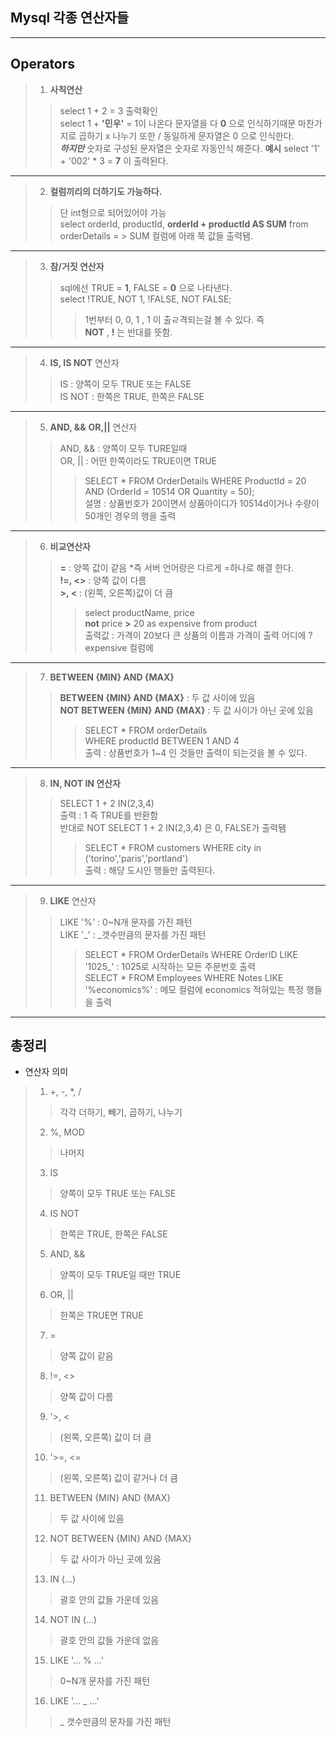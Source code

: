 ## Mysql 각종 연산자들 
- - - 
## Operators
> 1. __사칙연산__ 
>> select 1 + 2 = 3 출력확인   
select 1 + __'민우'__ =  1이 나온다 문자열을 다 __0__ 으로 인식하기때문
마찬가지로 곱하기 x 나누기 또한 / 동일하게 문자열은 0 으로 인식한다.   
___하지만___ 숫자로 구성된 문자열은 숫자로 자동인식 해준다. 
__예시__ select '1' + '002' * 3  = __7__ 이 출력된다.
- - -
> 2. __컬럼끼리의 더하기도 가능하다.__
>> 단 int형으로 되어있어야 가능   
select orderId, productId, __orderId + productId AS SUM__ from orderDetails
 = >  SUM 컬럼에 아래 쭉 값들 출력됌.
 - - -
> 3. __참/거짓 연산자__ 
>> sql에선 TRUE = __1__, FALSE = __0__ 으로 나타낸다.   
 select !TRUE, NOT 1, !FALSE, NOT FALSE;   
 >>> 1번부터 0, 0, 1 , 1 이 출ㄹ격되는걸 볼 수 있다. 즉   
 __NOT__ , __!__ 는 반대를 뜻함.
 - - -

> 4. __IS, IS NOT__ 연산자 
>> IS : 양쪽이 모두 TRUE 또는 FALSE   
IS NOT : 한쪽은 TRUE, 한쪽은 FALSE
- - -
> 5. __AND, &&__ __OR,||__ 연산자 
>> AND, && : 양쪽이 모두 TURE일때   
OR, || : 어떤 한쪽이라도 TRUE이면 TRUE   
>>> SELECT * FROM OrderDetails
WHERE
  ProductId = 20
  AND (OrderId = 10514 OR Quantity = 50);   
  설명 : 상품번호가 20이면서 상품아이디가 10514d이거나 수량이 50개인 경우의 행을 출력 
- - -
> 6. __비교연산자__ 
>> __=__ : 양쪽 값이 같음 *즉 서버 언어랑은 다르게 =하나로 해결 한다.   
__!=, <>__ : 양쪽 값이 다름   
__>, <__ : (왼쪽, 오른쪽)값이 더 큼 
>>> select productName, price   
__not__ price __>__ 20 as expensive from product   
출력값 : 가격이 20보다 큰 상품의 이름과 가격이 출력 어디에 ? expensive 컬럼에 
- - -
> 7. __BETWEEN {MIN} AND {MAX}__
>> __BETWEEN {MIN} AND {MAX}__ : 두 값 사이에 있음   
__NOT BETWEEN {MIN} AND {MAX}__ : 두 값 사이가 아닌 곳에 있음
>>> SELECT * FROM orderDetails   
WHERE productId BETWEEN 1 AND 4   
출력 : 상품번호가 1~4 인 것들만 출력이 되는것을 볼 수 있다.
- - -
> 8. __IN, NOT IN 연산자__ 
>> SELECT 1 + 2 IN(2,3,4)   
출력 : 1 즉 TRUE를 반환함   
반대로  NOT SELECT 1 + 2 IN(2,3,4) 은 0, FALSE가 출력됌
>>> SELECT * FROM customers WHERE city in ('torino','paris','portland')   
출력 : 해당 도시인 행들만 출력된다. 
- - -
> 9. __LIKE__ 연산자 
>> LIKE '%' : 0~N개 문자를 가진 패턴   
LIKE '_' : _갯수만큼의 문자를 가진 패턴 
>>> SELECT * FROM OrderDetails
WHERE OrderID LIKE '1025_' : 1025로 시작하는 모든 주문번호 출력    
SELECT * FROM Employees
WHERE Notes LIKE '%economics%' : 메모 컬럼에 economics 적혀있는 특정 행들을 출력  
- - -  

## 총정리

* 연산자  의미
> 1. +, -, *, /	
  >> 각각 더하기, 빼기, 곱하기, 나누기
> 2. %, MOD	
  >> 나머지
> 3. IS	
  >> 양쪽이 모두 TRUE 또는 FALSE
> 4. IS NOT	
>> 한쪽은 TRUE, 한쪽은 FALSE
> 5. AND, &&	
>> 양쪽이 모두 TRUE일 때만 TRUE
> 6. OR, ||	
>> 한쪽은 TRUE면 TRUE
> 7. =	
>> 양쪽 값이 같음
> 8. !=, <>	
>> 양쪽 값이 다름
> 9. '>, <	
>> (왼쪽, 오른쪽) 값이 더 큼
> 10. '>=, <=	
>> (왼쪽, 오른쪽) 값이 같거나 더 큼
> 11. BETWEEN {MIN} AND {MAX}	
>> 두 값 사이에 있음
> 12. NOT BETWEEN {MIN} AND {MAX}	
>> 두 값 사이가 아닌 곳에 있음
> 13. IN (...)	
>> 괄호 안의 값들 가운데 있음
> 14. NOT IN (...)	
>> 괄호 안의 값들 가운데 없음
> 15. LIKE '... % ...'	
>> 0~N개 문자를 가진 패턴
> 16. LIKE '... _ ...'	
>> _ 갯수만큼의 문자를 가진 패턴